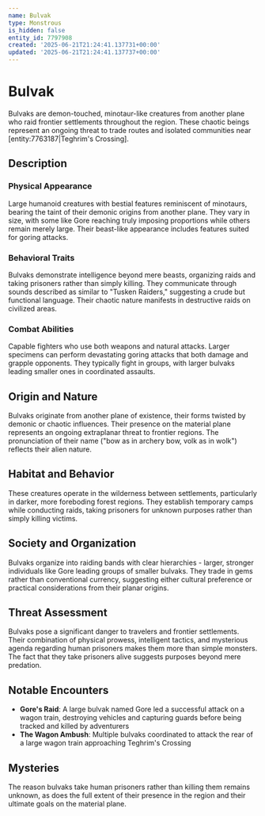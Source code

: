 ```yaml
---
name: Bulvak
type: Monstrous
is_hidden: false
entity_id: 7797908
created: '2025-06-21T21:24:41.137731+00:00'
updated: '2025-06-21T21:24:41.137737+00:00'
---
```


# Bulvak

Bulvaks are demon-touched, minotaur-like creatures from another plane who raid frontier settlements throughout the region. These chaotic beings represent an ongoing threat to trade routes and isolated communities near [entity:7763187|Teghrim's Crossing].

## Description

### Physical Appearance

Large humanoid creatures with bestial features reminiscent of minotaurs, bearing the taint of their demonic origins from another plane. They vary in size, with some like Gore reaching truly imposing proportions while others remain merely large. Their beast-like appearance includes features suited for goring attacks.

### Behavioral Traits

Bulvaks demonstrate intelligence beyond mere beasts, organizing raids and taking prisoners rather than simply killing. They communicate through sounds described as similar to "Tusken Raiders," suggesting a crude but functional language. Their chaotic nature manifests in destructive raids on civilized areas.

### Combat Abilities

Capable fighters who use both weapons and natural attacks. Larger specimens can perform devastating goring attacks that both damage and grapple opponents. They typically fight in groups, with larger bulvaks leading smaller ones in coordinated assaults.

## Origin and Nature

Bulvaks originate from another plane of existence, their forms twisted by demonic or chaotic influences. Their presence on the material plane represents an ongoing extraplanar threat to frontier regions. The pronunciation of their name ("bow as in archery bow, volk as in wolk") reflects their alien nature.

## Habitat and Behavior

These creatures operate in the wilderness between settlements, particularly in darker, more foreboding forest regions. They establish temporary camps while conducting raids, taking prisoners for unknown purposes rather than simply killing victims.

## Society and Organization

Bulvaks organize into raiding bands with clear hierarchies - larger, stronger individuals like Gore leading groups of smaller bulvaks. They trade in gems rather than conventional currency, suggesting either cultural preference or practical considerations from their planar origins.

## Threat Assessment

Bulvaks pose a significant danger to travelers and frontier settlements. Their combination of physical prowess, intelligent tactics, and mysterious agenda regarding human prisoners makes them more than simple monsters. The fact that they take prisoners alive suggests purposes beyond mere predation.

## Notable Encounters

- **Gore's Raid**: A large bulvak named Gore led a successful attack on a wagon train, destroying vehicles and capturing guards before being tracked and killed by adventurers
- **The Wagon Ambush**: Multiple bulvaks coordinated to attack the rear of a large wagon train approaching Teghrim's Crossing

## Mysteries

The reason bulvaks take human prisoners rather than killing them remains unknown, as does the full extent of their presence in the region and their ultimate goals on the material plane.